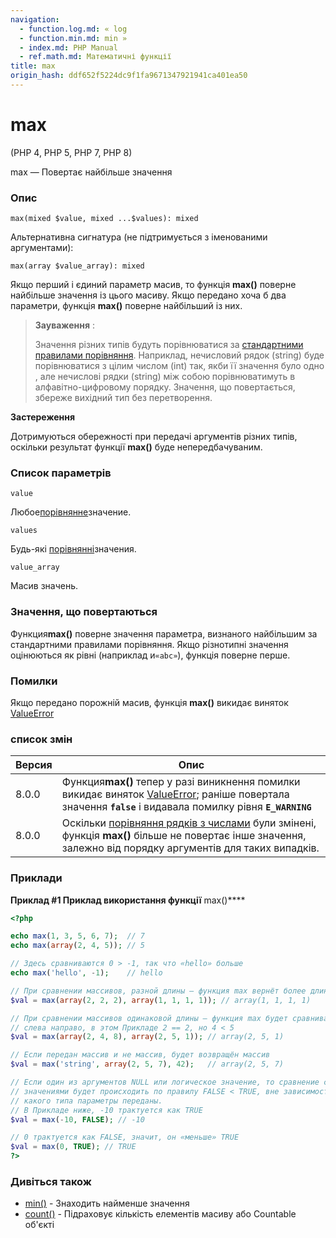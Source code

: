 ```yaml
---
navigation:
  - function.log.md: « log
  - function.min.md: min »
  - index.md: PHP Manual
  - ref.math.md: Математичні функції
title: max
origin_hash: ddf652f5224dc9f1fa9671347921941ca401ea50
---
```

# max

(PHP 4, PHP 5, PHP 7, PHP 8)

max — Повертає найбільше значення

### Опис

```methodsynopsis
max(mixed $value, mixed ...$values): mixed
```

Альтернативна сигнатура (не підтримується з іменованими аргументами):

```methodsynopsis
max(array $value_array): mixed
```

Якщо перший і єдиний параметр масив, то функція **max()** поверне найбільше значення із цього масиву. Якщо передано хоча б два параметри, функція **max()** поверне найбільший із них.

> **Зауваження** :
> 
> Значення різних типів будуть порівнюватися за [стандартними правилами порівняння](language.operators.comparison.md). Наприклад, нечисловий рядок (string) буде порівнюватися з цілим числом (int) так, якби її значення було одно , але нечислові рядки (string) між собою порівнюватимуть в алфавітно-цифровому порядку. Значення, що повертається, збереже вихідний тип без перетворення.

**Застереження**

Дотримуються обережності при передачі аргументів різних типів, оскільки результат функції **max()** буде непередбачуваним.

### Список параметрів

`value`

Любое[порівнянне](language.operators.comparison.md)значение.

`values`

Будь-які [порівнянні](language.operators.comparison.md)значения.

`value_array`

Масив значень.

### Значення, що повертаються

Функция**max()** поверне значення параметра, визнаного найбільшим за стандартними правилами порівняння. Якщо різнотипні значення оцінюються як рівні (наприклад и`«abc»`), функція поверне перше.

### Помилки

Якщо передано порожній масив, функція **max()** викидає виняток [ValueError](class.valueerror.md)

### список змін

| Версия | Опис |
| --- | --- |
| 8.0.0 | Функция**max()** тепер у разі виникнення помилки викидає виняток [ValueError](class.valueerror.md); раніше повертала значення **`false`** і видавала помилку рівня **`E_WARNING`** |
| 8.0.0 | Оскільки [порівняння рядків з числами](migration80.incompatible.md#migration80.incompatible.core.string-number-comparision) були змінені, функція **max()** більше не повертає інше значення, залежно від порядку аргументів для таких випадків. |

### Приклади

**Приклад #1 Приклад використання функції** max()\*\*\*\*

```php
<?php

echo max(1, 3, 5, 6, 7);  // 7
echo max(array(2, 4, 5)); // 5

// Здесь сравниваются 0 > -1, так что «hello» больше
echo max('hello', -1);    // hello

// При сравнении массивов, разной длины — функция max вернёт более длинный
$val = max(array(2, 2, 2), array(1, 1, 1, 1)); // array(1, 1, 1, 1)

// При сравнении массивов одинаковой длины — функция max будет сравнивать их поэлементно
// слева направо, в этом Прикладе 2 == 2, но 4 < 5
$val = max(array(2, 4, 8), array(2, 5, 1)); // array(2, 5, 1)

// Если передан массив и не массив, будет возвращён массив
$val = max('string', array(2, 5, 7), 42);   // array(2, 5, 7)

// Если один из аргументов NULL или логическое значение, то сравнение с другими
// значениями будет происходить по правилу FALSE < TRUE, вне зависимости от того
// какого типа параметры переданы.
// В Прикладе ниже, -10 трактуется как TRUE
$val = max(-10, FALSE); // -10

// 0 трактуется как FALSE, значит, он «меньше» TRUE
$val = max(0, TRUE); // TRUE
?>
```

### Дивіться також

-   [min()](function.min.md) \- Знаходить найменше значення
-   [count()](function.count.md) \- Підраховує кількість елементів масиву або Countable об'єкті
